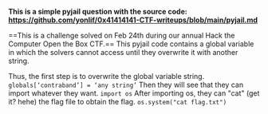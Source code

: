 **This is a simple pyjail question with the source code: https://github.com/yonlif/0x41414141-CTF-writeups/blob/main/pyjail.md**

==This is a challenge solved on Feb 24th during our annual Hack the Computer Open the Box CTF.==
This pyjail code contains a global variable in which the solvers cannot access until they overwrite it with another string. 

Thus, the first step is to overwrite the global variable string.
```globals[‘contraband’] = ‘any string’```
Then they will see that they can import whatever they want.
```import os```
After importing os, they can "cat" (get it? hehe) the flag file to obtain the flag. 
```os.system("cat flag.txt")```